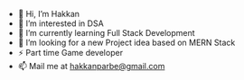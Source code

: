 - 👋 Hi, I’m Hakkan
- 👀 I’m interested in DSA
- 🌱 I’m currently learning Full Stack Development
- 💞️ I’m looking for a new Project idea based on MERN Stack
- ⚡ Part time Game developer 
- 📫 Mail me at hakkanparbe@gmail.com


<!---
hakkan3001/hakkan3001 is a ✨ special ✨ repository because its `README.md` (this file) appears on your GitHub profile.
You can click the Preview link to take a look at your changes.
--->
